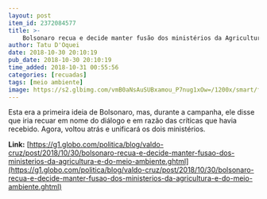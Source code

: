 ```yaml
---
layout: post
item_id: 2372084577
title: >-
    Bolsonaro recua e decide manter fusão dos ministérios da Agricultura e do Meio Ambiente
author: Tatu D'Oquei
date: 2018-10-30 20:10:19
pub_date: 2018-10-30 20:10:19
time_added: 2018-10-31 00:55:56
categories: [recuadas]
tags: [meio ambiente]
image: https://s2.glbimg.com/vmB0aNsAuSUBxamou_P7nug1xOw=/1200x/smart/filters:cover():strip_icc()/s.glbimg.com/jo/g1/f/original/2018/10/28/1064001-1-02.02.2017-mcamg-9890.jpg
---
```


Esta era a primeira ideia de Bolsonaro, mas, durante a campanha, ele disse que iria recuar em nome do diálogo e em razão das críticas que havia recebido. Agora, voltou atrás e unificará os dois ministérios.

**Link:** [https://g1.globo.com/politica/blog/valdo-cruz/post/2018/10/30/bolsonaro-recua-e-decide-manter-fusao-dos-ministerios-da-agricultura-e-do-meio-ambiente.ghtml](https://g1.globo.com/politica/blog/valdo-cruz/post/2018/10/30/bolsonaro-recua-e-decide-manter-fusao-dos-ministerios-da-agricultura-e-do-meio-ambiente.ghtml)

